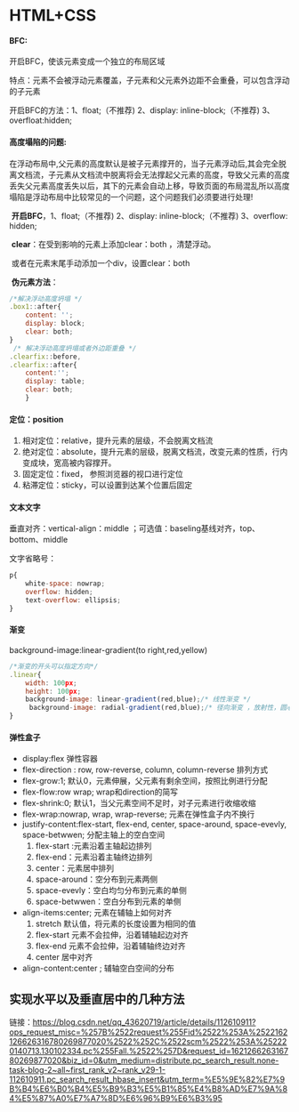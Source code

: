 # HTML+CSS

#### **BFC**:

开启BFC，使该元素变成一个独立的布局区域

特点：元素不会被浮动元素覆盖，子元素和父元素外边距不会重叠，可以包含浮动的子元素

开启BFC的方法：1、float;（不推荐) 2、display: inline-block;（不推荐)  3、overfloat:hidden;

#### **高度塌陷的问题:**   

在浮动布局中,父元素的高度默认是被子元素撑开的，当子元素浮动后,其会完全脱离文档流，子元素从文档流中脱离将会无法撑起父元素的高度，导致父元素的高度丢失父元素高度丢失以后，其下的元素会自动上移，导致页面的布局混乱所以高度塌陷是浮动布局中比较常见的一个问题，这个问题我们必须要进行处理!

​	**开启BFC**，1、float;（不推荐) 2、display: inline-block;（不推荐)	3、overflow: hidden;

​	**clear**：在受到影响的元素上添加clear：both ，清楚浮动。

​				或者在元素末尾手动添加一个div，设置clear：both

​	**伪元素方法**：

```javascript
/*解决浮动高度坍塌 */
.box1::after{                     
    content: '';
    display: block;
    clear: both;
}
 /* 解决浮动高度坍塌或者外边距重叠 */
.clearfix::before,
.clearfix::after{
    content:'';
    display: table;
    clear: both;
    }
```

#### 定位：position

1. 相对定位：relative，提升元素的层级，不会脱离文档流
2. 绝对定位：absolute，提升元素的层级，脱离文档流，改变元素的性质，行内变成块，宽高被内容撑开。
3. 固定定位：fixed， 参照浏览器的视口进行定位
4. 粘滞定位：sticky，可以设置到达某个位置后固定

#### 文本文字

垂直对齐：vertical-align：middle ；可选值：baseling基线对齐，top、bottom、middle

文字省略号：

```javascript
p{
    white-space: nowrap;
    overflow: hidden;
    text-overflow: ellipsis;
}
```

#### 渐变

background-image:linear-gradient(to right,red,yellow)

```javascript
/*渐变的开头可以指定方向*/
.linear{
    width: 100px;
    height: 100px;
    background-image: linear-gradient(red,blue);/* 线性渐变 */
     background-image: radial-gradient(red,blue);/* 径向渐变 ，放射性，圆心根据元素的形状计算，at改变位置*/
}
```

#### 弹性盒子

- display:flex  弹性容器
- flex-direction : row, row-reverse, column, column-reverse  排列方式
- flex-grow:1;  默认0，元素伸展，父元素有剩余空间，按照比例进行分配
- flex-flow:row wrap; wrap和direction的简写
- flex-shrink:0; 默认1，当父元素空间不足时，对子元素进行收缩收缩
- flex-wrap:nowrap, wrap, wrap-reverse; 元素在弹性盒子内不换行
- justify-content:flex-start, flex-end, center, space-around, space-evevly, space-betwwen; 分配主轴上的空白空间
  1. flex-start :元素沿着主轴起边排列
  2. flex-end：元素沿着主轴终边排列
  3. center：元素居中排列
  4. space-around：空分布到元素两侧
  5. space-evevly：空白均匀分布到元素的单侧
  6. space-betwwen：空白分布到元素的单侧 
- align-items:center; 元素在辅轴上如何对齐
  1. stretch 默认值，将元素的长度设置为相同的值
  2. flex-start 元素不会拉伸，沿着辅轴起边对齐
  3. flex-end 元素不会拉伸，沿着辅轴终边对齐
  4. center 居中对齐
- align-content:center ; 辅轴空白空间的分布



## 实现水平以及垂直居中的几种方法

链接：https://blog.csdn.net/qq_43620719/article/details/112610911?ops_request_misc=%257B%2522request%255Fid%2522%253A%2522162126626316780269877020%2522%252C%2522scm%2522%253A%252220140713.130102334.pc%255Fall.%2522%257D&request_id=162126626316780269877020&biz_id=0&utm_medium=distribute.pc_search_result.none-task-blog-2~all~first_rank_v2~rank_v29-1-112610911.pc_search_result_hbase_insert&utm_term=%E5%9E%82%E7%9B%B4%E6%B0%B4%E5%B9%B3%E5%B1%85%E4%B8%AD%E7%9A%84%E5%87%A0%E7%A7%8D%E6%96%B9%E6%B3%95



